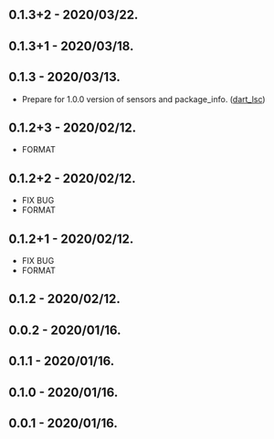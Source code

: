 ## 0.1.3+2 - 2020/03/22.
## 0.1.3+1 - 2020/03/18.
## 0.1.3 - 2020/03/13.

* Prepare for 1.0.0 version of sensors and package_info. ([dart_lsc](http://github.com/amirh/dart_lsc))

## 0.1.2+3 - 2020/02/12.
 - FORMAT
## 0.1.2+2 - 2020/02/12.
 - FIX BUG
 - FORMAT
## 0.1.2+1 - 2020/02/12.
 - FIX BUG
 - FORMAT
## 0.1.2 - 2020/02/12.
## 0.0.2 - 2020/01/16.
## 0.1.1 - 2020/01/16.
## 0.1.0 - 2020/01/16.
## 0.0.1 - 2020/01/16.
